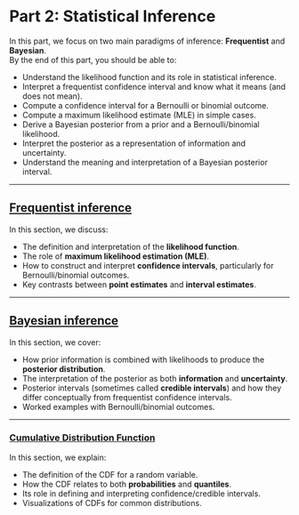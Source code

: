 # Part 2: Statistical Inference

In this part, we focus on two main paradigms of inference: **Frequentist** and **Bayesian**.  
By the end of this part, you should be able to:

- Understand the likelihood function and its role in statistical inference.
- Interpret a frequentist confidence interval and know what it means (and does not mean).
- Compute a confidence interval for a Bernoulli or binomial outcome.
- Compute a maximum likelihood estimate (MLE) in simple cases.
- Derive a Bayesian posterior from a prior and a Bernoulli/binomial likelihood.
- Interpret the posterior as a representation of information and uncertainty.
- Understand the meaning and interpretation of a Bayesian posterior interval.

---

## [Frequentist inference](2.FrequentistInference)

In this section, we discuss:

- The definition and interpretation of the **likelihood function**.
- The role of **maximum likelihood estimation (MLE)**.
- How to construct and interpret **confidence intervals**, particularly for Bernoulli/binomial outcomes.
- Key contrasts between **point estimates** and **interval estimates**.

---

## [Bayesian inference](2.BayesianInference)

In this section, we cover:

- How prior information is combined with likelihoods to produce the **posterior distribution**.
- The interpretation of the posterior as both **information** and **uncertainty**.
- Posterior intervals (sometimes called **credible intervals**) and how they differ conceptually from frequentist confidence intervals.
- Worked examples with Bernoulli/binomial outcomes.

---

### [Cumulative Distribution Function](2.CDF)

In this section, we explain:

- The definition of the CDF for a random variable.
- How the CDF relates to both **probabilities** and **quantiles**.
- Its role in defining and interpreting confidence/credible intervals.
- Visualizations of CDFs for common distributions.
